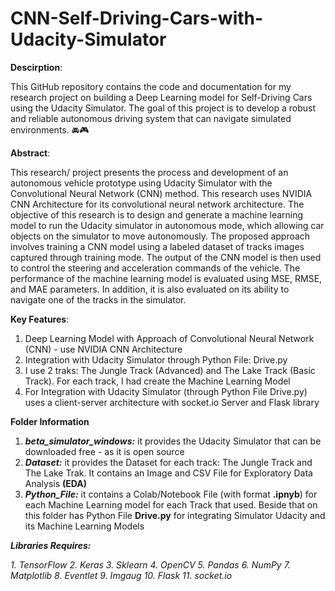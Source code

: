 # CNN-Self-Driving-Cars-with-Udacity-Simulator

****Descirption****:

This GitHub repository contains the code and documentation for my research project on building a Deep Learning model for Self-Driving Cars using the Udacity Simulator. 
The goal of this project is to develop a robust and reliable autonomous driving system that can navigate simulated environments. 🚘🎮


****Abstract****:

This research/ project presents the process and development of an autonomous vehicle prototype using Udacity Simulator with the Convolutional Neural Network (CNN) method. 
This research uses NVIDIA CNN Architecture for its convolutional neural network architecture. 
The objective of this research is to design and generate a machine learning model to run the Udacity simulator in autonomous mode, which allowing car objects on the simulator 
to move autonomously. The proposed approach involves training a CNN model using a labeled dataset of tracks images captured through training mode. 
The output of the CNN model is then used to control the steering and acceleration commands of the vehicle. 
The performance of the machine learning model is evaluated using MSE, RMSE, and MAE parameters. In addition, 
it is also evaluated on its ability to navigate one of the tracks in the simulator.


****Key Features****:

1. Deep Learning Model with Approach of Convolutional Neural Network (CNN) - use NVIDIA CNN Architecture
2. Integration with Udacity Simulator through Python File: Drive.py
3. I use 2 traks: The Jungle Track (Advanced) and The Lake Track (Basic Track). For each track, I had create the Machine Learning Model
4. For Integration with Udacity Simulator (through Python File Drive.py) uses a client-server architecture with socket.io Server and Flask library


****Folder Information****
1. ***beta_simulator_windows:*** it provides the Udacity Simulator that can be downloaded free - as it is open source
2. ***Dataset:*** it provides the Dataset for each track: The Jungle Track and The Lake Trak. It contains an Image and CSV File for Exploratory Data Analysis **(EDA)**
3. ***Python_File:*** it contains a Colab/Notebook File (with format **.ipnyb**) for each Machine Learning model for each Track that used. Beside that on this folder has Python File **Drive.py** for integrating Simulator Udacity and its Machine Learning Models
   

***Libraries Requires:***

*1. TensorFlow*
*2. Keras*
*3. Sklearn*
*4. OpenCV*
*5. Pandas*
*6. NumPy*
*7. Matplotlib*
*8. Eventlet*
*9. Imgaug*
*10. Flask*
*11. socket.io*
